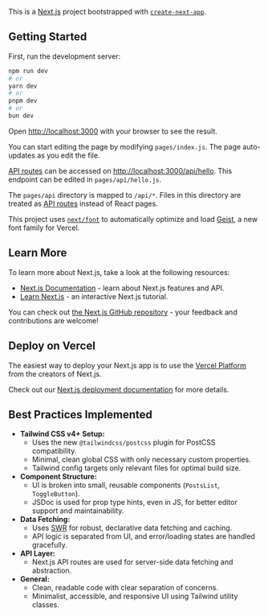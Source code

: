 This is a [Next.js](https://nextjs.org) project bootstrapped with [`create-next-app`](https://nextjs.org/docs/pages/api-reference/create-next-app).

## Getting Started

First, run the development server:

```bash
npm run dev
# or
yarn dev
# or
pnpm dev
# or
bun dev
```

Open [http://localhost:3000](http://localhost:3000) with your browser to see the result.

You can start editing the page by modifying `pages/index.js`. The page auto-updates as you edit the file.

[API routes](https://nextjs.org/docs/pages/building-your-application/routing/api-routes) can be accessed on [http://localhost:3000/api/hello](http://localhost:3000/api/hello). This endpoint can be edited in `pages/api/hello.js`.

The `pages/api` directory is mapped to `/api/*`. Files in this directory are treated as [API routes](https://nextjs.org/docs/pages/building-your-application/routing/api-routes) instead of React pages.

This project uses [`next/font`](https://nextjs.org/docs/pages/building-your-application/optimizing/fonts) to automatically optimize and load [Geist](https://vercel.com/font), a new font family for Vercel.

## Learn More

To learn more about Next.js, take a look at the following resources:

- [Next.js Documentation](https://nextjs.org/docs) - learn about Next.js features and API.
- [Learn Next.js](https://nextjs.org/learn-pages-router) - an interactive Next.js tutorial.

You can check out [the Next.js GitHub repository](https://github.com/vercel/next.js) - your feedback and contributions are welcome!

## Deploy on Vercel

The easiest way to deploy your Next.js app is to use the [Vercel Platform](https://vercel.com/new?utm_medium=default-template&filter=next.js&utm_source=create-next-app&utm_campaign=create-next-app-readme) from the creators of Next.js.

Check out our [Next.js deployment documentation](https://nextjs.org/docs/pages/building-your-application/deploying) for more details.

## Best Practices Implemented

- **Tailwind CSS v4+ Setup:**
  - Uses the new `@tailwindcss/postcss` plugin for PostCSS compatibility.
  - Minimal, clean global CSS with only necessary custom properties.
  - Tailwind config targets only relevant files for optimal build size.
- **Component Structure:**
  - UI is broken into small, reusable components (`PostsList`, `ToggleButton`).
  - JSDoc is used for prop type hints, even in JS, for better editor support and maintainability.
- **Data Fetching:**
  - Uses [SWR](https://swr.vercel.app/) for robust, declarative data fetching and caching.
  - API logic is separated from UI, and error/loading states are handled gracefully.
- **API Layer:**
  - Next.js API routes are used for server-side data fetching and abstraction.
- **General:**
  - Clean, readable code with clear separation of concerns.
  - Minimalist, accessible, and responsive UI using Tailwind utility classes.
